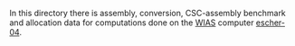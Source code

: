 In this directory there is assembly, conversion, CSC-assembly benchmark and allocation data for computations done on the [WIAS](https://www.wias-berlin.de/) computer [escher-04](https://www.wias-berlin.de/computing/guides/readme.jsp?lang=1). 

